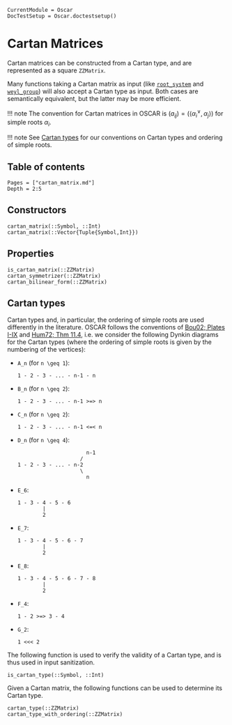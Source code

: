 ```@meta
CurrentModule = Oscar
DocTestSetup = Oscar.doctestsetup()
```

# Cartan Matrices

Cartan matrices can be constructed from a Cartan type, and are represented as a square `ZZMatrix`.

Many functions taking a Cartan matrix as input (like [`root_system`](@ref) and [`weyl_group`](@ref)) will also accept a Cartan type as input. Both cases are semantically equivalent, but the latter may be more efficient.

!!! note
    The convention for Cartan matrices in OSCAR is $(a_{ij}) = (\langle \alpha_i^\vee, \alpha_j \rangle)$ for simple roots $\alpha_i$.

!!! note
    See [Cartan types](@ref) for our conventions on Cartan types and ordering of simple roots.

## Table of contents

```@contents
Pages = ["cartan_matrix.md"]
Depth = 2:5
```

## Constructors

```@docs
cartan_matrix(::Symbol, ::Int)
cartan_matrix(::Vector{Tuple{Symbol,Int}})
```


## Properties

```@docs
is_cartan_matrix(::ZZMatrix)
cartan_symmetrizer(::ZZMatrix)
cartan_bilinear_form(::ZZMatrix)
```


## Cartan types

Cartan types and, in particular, the ordering of simple roots are used differently in the literature.
OSCAR follows the conventions of [Bou02; Plates I-IX](@cite) and [Hum72; Thm 11.4](@cite), i.e. we consider the following Dynkin diagrams
for the Cartan types (where the ordering of simple roots is given by the numbering of the vertices):

- ``A_n`` (for ``n \geq 1``):
  ```
  1 - 2 - 3 - ... - n-1 - n
  ```

- ``B_n`` (for ``n \geq 2``):
  ```
  1 - 2 - 3 - ... - n-1 >=> n
  ```

- ``C_n`` (for ``n \geq 2``):
  ```
  1 - 2 - 3 - ... - n-1 <=< n
  ```

- ``D_n`` (for ``n \geq 4``):
  ```
                        n-1
                      /
  1 - 2 - 3 - ... - n-2
                      \
                        n
  ```

- ``E_6``:
  ```
  1 - 3 - 4 - 5 - 6
          |
          2
  ```

- ``E_7``:
  ```
  1 - 3 - 4 - 5 - 6 - 7
          |
          2
  ```

- ``E_8``:
  ```
  1 - 3 - 4 - 5 - 6 - 7 - 8
          |
          2
  ```

- ``F_4``:
  ```
  1 - 2 >=> 3 - 4
  ```

- ``G_2``:
  ```
  1 <<< 2
  ```

The following function is used to verify the validity of a Cartan type, and is thus used in input sanitization.
```@docs
is_cartan_type(::Symbol, ::Int)
```

Given a Cartan matrix, the following functions can be used to determine its Cartan type.
```@docs
cartan_type(::ZZMatrix)
cartan_type_with_ordering(::ZZMatrix)
```
